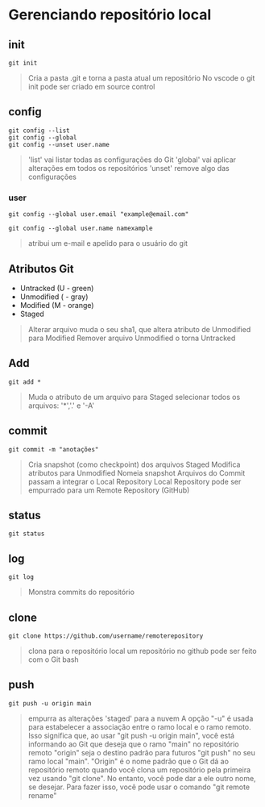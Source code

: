 # Gerenciando repositório local

## init

    git init 

> Cria a pasta .git e torna a pasta atual um repositório
> No vscode o git init pode ser criado em source control

## config

    git config --list
    git config --global
    git config --unset user.name

> 'list' vai listar todas as configurações do Git
> 'global' vai aplicar alterações em todos os repositórios
> 'unset' remove algo das configurações

### user

    git config --global user.email "example@email.com"
    
    git config --global user.name namexample

> atribui um e-mail e apelido para o usuário do git

## Atributos Git

- Untracked (U - green)
- Unmodified ( - gray)
- Modified (M - orange)
- Staged

> Alterar arquivo muda o seu sha1, que altera atributo de Unmodified para Modified
> Remover arquivo Unmodified o torna Untracked

## Add
    
    git add *

> Muda o atributo de um arquivo para Staged
> selecionar todos os arquivos: '*','.' e '-A'

## commit

    git commit -m "anotações"

> Cria snapshot (como checkpoint) dos arquivos Staged 
> Modifica atributos para Unmodified
> Nomeia snapshot
> Arquivos do Commit passam a integrar o Local Repository
> Local Repository pode ser empurrado para um Remote Repository (GitHub)

## status

    git status

## log

    git log

> Monstra commits do repositório

## clone

    git clone https://github.com/username/remoterepository

> clona para o repositório local um repositório no github
> pode ser feito com o Git bash

## push

    git push -u origin main

> empurra as alterações 'staged' para a nuvem
> A opção "-u" é usada para estabelecer a associação entre o ramo local e o ramo remoto. Isso significa que, ao usar "git push -u origin main", você está informando ao Git que deseja que o ramo "main" no repositório remoto "origin" seja o destino padrão para futuros "git push" no seu ramo local "main".
> "Origin" é o nome padrão que o Git dá ao repositório remoto quando você clona um repositório pela primeira vez usando "git clone". No entanto, você pode dar a ele outro nome, se desejar. Para fazer isso, você pode usar o comando "git remote rename"
> 